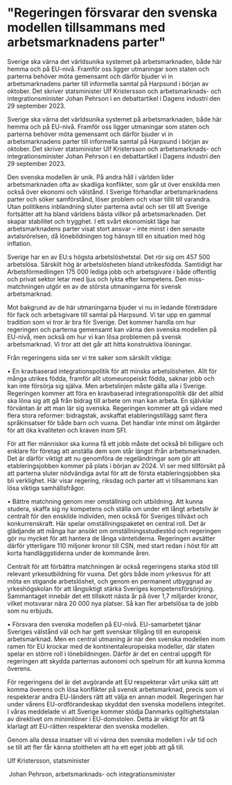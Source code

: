 # "Regeringen försvarar den svenska modellen tillsammans med arbetsmarknadens parter"

Sverige ska värna det världsunika systemet på arbetsmarknaden, både här hemma och på EU-nivå. Framför oss ligger utmaningar som staten och parterna behöver möta gemensamt och därför bjuder vi in arbetsmarknadens parter till informella samtal på Harpsund i början av oktober. Det skriver statsminister Ulf Kristersson och arbetsmarknads- och integrationsminister Johan Pehrson i en debattartikel i Dagens industri den 29 september 2023.

Sverige ska värna det världsunika systemet på arbetsmarknaden, både här hemma och på EU-nivå. Framför oss ligger utmaningar som staten och parterna behöver möta gemensamt och därför bjuder vi in arbetsmarknadens parter till informella samtal på Harpsund i början av oktober. Det skriver statsminister Ulf Kristersson och arbetsmarknads- och integrationsminister Johan Pehrson i en debattartikel i Dagens industri den 29 september 2023.

Den svenska modellen är unik. På andra håll i världen lider arbetsmarknaden ofta av skadliga konflikter, som går ut över enskilda men också över ekonomi och välstånd. I Sverige förhandlar arbetsmarknadens parter och söker samförstånd, löser problem och visar tillit till varandra. Utan politikens inblandning sluter parterna avtal och ser till att Sverige fortsätter att ha bland världens bästa villkor på arbetsmarknaden. Det skapar stabilitet och trygghet. I ett svårt ekonomiskt läge har arbetsmarknadens parter visat stort ansvar – inte minst i den senaste avtalsrörelsen, då lönebildningen tog hänsyn till en situation med hög inflation.

Sverige har en av EU:s högsta arbetslöshetstal. Det rör sig om 457 500 arbetslösa. Särskilt hög är arbetslösheten bland utrikesfödda. Samtidigt har Arbetsförmedlingen 175 000 lediga jobb och arbetsgivare i både offentlig och privat sektor letar med ljus och lykta efter kompetens. Den miss-matchningen utgör en av de största utmaningarna för svensk arbetsmarknad.

Mot bakgrund av de här utmaningarna bjuder vi nu in ledande företrädare för fack och arbetsgivare till samtal på Harpsund. Vi tar upp en gammal tradition som vi tror är bra för Sverige. Det kommer handla om hur regeringen och parterna gemensamt kan värna den svenska modellen på EU-nivå, men också om hur vi kan lösa problemen på svensk arbetsmarknad. Vi tror att det går att hitta konstruktiva lösningar.

Från regeringens sida ser vi tre saker som särskilt viktiga:

• En kravbaserad integrationspolitik för att minska arbetslösheten. Allt för många utrikes födda, framför allt utomeuropeiskt födda, saknar jobb och kan inte försörja sig själva. Men arbetslinjen måste gälla alla i Sverige. Regeringen kommer att föra en kravbaserad integrationspolitik där det alltid ska löna sig att gå från bidrag till arbete om man kan arbeta. En självklar förväntan är att man lär sig svenska. Regeringen kommer att gå vidare med flera stora reformer: bidragstak, avskaffat etableringstillägg samt flera språkinsatser för både barn och vuxna. Det handlar inte minst om åtgärder för att öka kvaliteten och kraven inom SFI.

För att fler människor ska kunna få ett jobb måste det också bli billigare och enklare för företag att anställa dem som står längst ifrån arbetsmarknaden. Det är därför viktigt att nu genomföra de regeländringar som gör att etableringsjobben kommer på plats i början av 2024. Vi ser med tillförsikt på att parterna sluter nödvändiga avtal för att de första etableringsjobben ska bli verklighet. Här visar regering, riksdag och parter att vi tillsammans kan lösa viktiga samhällsfrågor.

• Bättre matchning genom mer omställning och utbildning. Att kunna studera, skaffa sig ny kompetens och ställa om under ett långt arbetsliv är centralt för den enskilde individen, men också för Sveriges tillväxt och konkurrenskraft. Här spelar omställningspaketet en central roll. Det är glädjande att många har ansökt om omställningsstudiestöd och regeringen gör nu mycket för att hantera de långa väntetiderna. Regeringen avsätter därför ytterligare 110 miljoner kronor till CSN, med start redan i höst för att korta handläggstiderna under de kommande åren.

Centralt för att förbättra matchningen är också regeringens starka stöd till relevant yrkesutbildning för vuxna. Det görs både inom yrkesvux för att möta en stigande arbetslöshet, och genom en permanent utbyggnad av yrkeshögskolan för att långsiktigt stärka Sveriges kompetensförsörjning. Sammantaget innebär det ett tillskott nästa år på över 1,7 miljarder kronor, vilket motsvarar nära 20 000 nya platser. Så kan fler arbetslösa ta de jobb som nu erbjuds.

• Försvara den svenska modellen på EU-nivå. EU-samarbetet tjänar Sveriges välstånd väl och har gett svenskar tillgång till en europeisk arbetsmarknad. Men en central utmaning är när den svenska modellen inom ramen för EU krockar med de kontinentaleuropeiska modeller, där staten spelar en större roll i lönebildningen. Därför är det en central uppgift för regeringen att skydda parternas autonomi och spelrum för att kunna komma överens.

För regeringens del är det avgörande att EU respekterar vårt unika sätt att komma överens och lösa konflikter på svensk arbetsmarknad, precis som vi respekterar andra EU-länders rätt att välja en annan modell. Regeringen har under vårens EU-ordförandeskap skyddat den svenska modellens integritet. I våras meddelade vi att Sverige kommer stödja Danmarks ogiltighetstalan av direktivet om minimilöner i EU-domstolen. Detta är viktigt för att få klarlagt att EU-rätten respekterar den svenska modellen.

Genom alla dessa insatser vill vi värna den svenska modellen i vår tid och se till att fler får känna stoltheten att ha ett eget jobb att gå till.

Ulf Kristersson, statsminister

 Johan Pehrson, arbetsmarknads- och integrationsminister
